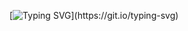 [![Typing SVG](https://readme-typing-svg.demolab.com?font=Fira+Code&size=100&duration=3800&pause=100&color=0CE82B&center=true&multiline=true&width=1920&height=384&lines=Hi+there!;My+name+is+Parneel+Bhakhri;Welcome+to+my+README!)](https://git.io/typing-svg)
